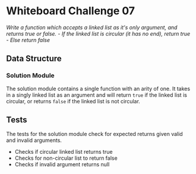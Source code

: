 # Whiteboard Challenge 07

*Write a function which accepts a linked list as it's only argument, and returns true or false. - If the linked list is circular (it has no end), return true - Else return false*

## Data Structure

### Solution Module
The solution module contains a single function with an arity of one. It takes in a singly linked list as an argument and will return `true` if the linked list is circular, or returns `false` if the linked list is not circular.

## Tests
The tests for the solution module check for expected returns given valid and invalid arguments.

* Checks if circular linked list returns true
* Checks for non-circular list to return false
* Checks if invalid argument returns null